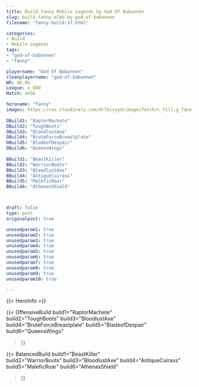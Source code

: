 ```yaml
---
title: Build fanny Mobile Legends by God Of Babannen
slug: build-fanny-mlbb-by-god-of-babannen
filename: "fanny-build-17.html"

categories: 
- Build 
- Mobile Legends
tags: 
- "god-of-babannen"
- "fanny"

playername: "God Of Babannen"
cleanplayername: "god-of-babannen"
WR: 88.0%
League: x 800
Match: 4456 

heroname: "fanny"
images: https://res.cloudinary.com/drlhixyyd/image/fetch/c_fill,g_face,f_auto/https://cdn2-build.mobagenie.my.id/p/images/banner/full/fanny.jpg
 
OBuild1: "RaptorMachete"  
OBuild2: "ToughBoots" 
OBuild3: "BloodlustAxe" 
OBuild4: "BruteForceBreastplate" 
OBuild5: "BladeofDespair" 
OBuild6: "QueensWings" 
 
BBuild1: "BeastKiller"  
BBuild2: "WarriorBoots" 
BBuild3: "BloodlustAxe" 
BBuild4: "AntiqueCuirass" 
BBuild5: "MaleficRoar" 
BBuild6: "AthenasShield"



draft: false
type: post
originalpost: true

unusedparam1: true
unusedparam2: true
unusedparam3: true
unusedparam4: true
unusedparam5: true
unusedparam6: true
unusedparam7: true
unusedparam8: true
unusedparam9: true
unusedparam10: true

---
```


{{< HeroInfo >}} 

{{< OffensiveBuild 
build1="RaptorMachete"  
build2="ToughBoots" 
build3="BloodlustAxe" 
build4="BruteForceBreastplate" 
build5="BladeofDespair" 
build6="QueensWings" 
 >}} 

{{< BalancedBuild 
build1="BeastKiller"  
build2="WarriorBoots" 
build3="BloodlustAxe" 
build4="AntiqueCuirass" 
build5="MaleficRoar" 
build6="AthenasShield" 
 >}}

